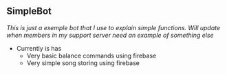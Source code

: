 ## SimpleBot
*This is just a exemple bot that I use to explain simple functions.*
*Will update when members in my support server need an example of something else*
* Currently is has
    * Very basic balance commands using firebase
    * Very simple song storing using firebase

